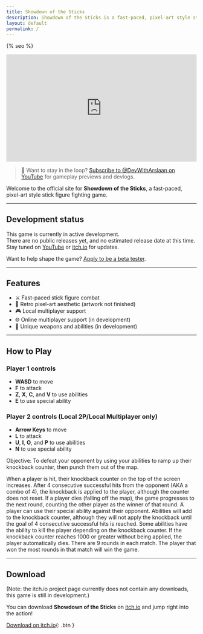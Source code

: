 ```yaml
---
title: Showdown of the Sticks
description: Showdown of the Sticks is a fast-paced, pixel-art style stick figure fighting game.
layout: default
permalink: /
---
```

{% seo %}

<div style="position: relative; padding-bottom: 56.25%; height: 0; overflow: hidden; max-width: 100%;">
  <iframe 
    src="https://www.youtube.com/embed/7BcecwRyYUs?si=2jOn4JI1p1mRadt0" 
    title="YouTube video player" 
    frameborder="0" 
    allow="accelerometer; autoplay; clipboard-write; encrypted-media; gyroscope; picture-in-picture; web-share" 
    referrerpolicy="strict-origin-when-cross-origin" 
    allowfullscreen
    style="position: absolute; top: 0; left: 0; width: 100%; height: 100%;"
  ></iframe>
</div>

> 🎥 Want to stay in the loop? [Subscribe to @DevWithArslaan on YouTube](https://youtube.com/@DevWithArslaan) for gameplay previews and devlogs.

Welcome to the official site for **Showdown of the Sticks**, a fast-paced, pixel-art style stick figure fighting game.

---

## Development status
This game is currently in active development.  
There are no public releases yet, and no estimated release date at this time.  
Stay tuned on [YouTube](https://youtube.com/@DevWithArslaan) or [itch.io](https://arslaan3102.itch.io/showdown-of-the-sticks) for updates.

Want to help shape the game? [Apply to be a beta tester](https://forms.gle/RgRRsVQr5tgMJqWH9).

---

## Features

- ⚔️ Fast-paced stick figure combat
- 🎨 Retro pixel-art aesthetic (artwork not finished)
- 🎮 Local multiplayer support
- 🌐 Online multiplayer support (in development)
- 🔫 Unique weapons and abilities (in development)

---

## How to Play

### Player 1 controls
- **WASD** to move  
- **F** to attack  
- **Z**, **X**, **C**, and **V** to use abilities
- **E** to use special ability

### Player 2 controls (Local 2P/Local Multiplayer only)
- **Arrow Keys** to move  
- **L** to attack  
- **U**, **I**, **O**, and **P** to use abilities
- **N** to use special ability

Objective: To defeat your opponent by using your abilities to ramp up their knockback counter, then punch them out of the map. 

When a player is hit, their knockback counter on the top of the screen increases.
After 4 consecutive successful hits from the opponent (AKA a combo of 4), the knockback is applied to the player, although the counter does not reset.
If a player dies (falling off the map), the game progresses to the next round, counting the other player as the winner of that round.
A player can use their special ability against their opponent.
Abilities will add to the knockback counter, although they will not apply the knockback until the goal of 4 consecutive successful hits is reached.
Some abilities have the ability to kill the player depending on the knockback counter.
If the knockback counter reaches 1000 or greater without being applied, the player automatically dies.
There are 9 rounds in each match. The player that won the most rounds in that match will win the game.

---

## Download

(Note: the itch.io project page currently does not contain any downloads, this game is still in development.)

You can download **Showdown of the Sticks** on [itch.io](https://arslaan3102.itch.io/showdown-of-the-sticks) and jump right into the action!

[Download on itch.io](https://arslaan3102.itch.io/showdown-of-the-sticks){: .btn }
